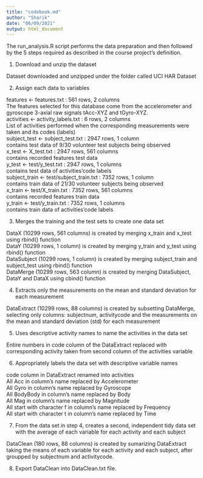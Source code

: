 ```yaml
---
title: "codebook.md"
author: "Sharik"
date: "06/09/2021"
output: html_document
---
```

The run_analysis.R script performs the data preparation and then followed by the 5 steps required as described in the course project’s definition.

1. Download and unzip the dataset<br>
<p> Dataset downloaded and unzipped under the folder called UCI HAR Dataset </p>

2. Assign each data to variables<br>
<p> features <- features.txt : 561 rows, 2 columns <br>
The features selected for this database come from the accelerometer and gyroscope 3-axial raw signals tAcc-XYZ and tGyro-XYZ. <br>
activities <- activity_labels.txt : 6 rows, 2 columns<br>
List of activities performed when the corresponding measurements were taken and its codes (labels)<br>
subject_test <- subject_test.txt : 2947 rows, 1 column<br>
contains test data of 9/30 volunteer test subjects being observed<br>
x_test <- X_test.txt : 2947 rows, 561 columns<br>
contains recorded features test data<br>
y_test <- test/y_test.txt : 2947 rows, 1 columns<br>
contains test data of activities’code labels<br>
subject_train <- test/subject_train.txt : 7352 rows, 1 column<br>
contains train data of 21/30 volunteer subjects being observed<br>
x_train <- test/X_train.txt : 7352 rows, 561 columns<br>
contains recorded features train data<br>
y_train <- test/y_train.txt : 7352 rows, 1 columns <br>
contains train data of activities’code labels </p>

3. Merges the training and the test sets to create one data set<br>
<p> DataX (10299 rows, 561 columns) is created by merging x_train and x_test using rbind() function <br>
DataY (10299 rows, 1 column) is created by merging y_train and y_test using rbind() function<br>
DataSubject (10299 rows, 1 column) is created by merging subject_train and subject_test using rbind() function <br>
DataMerge (10299 rows, 563 column) is created by merging DataSubject, DataY and DataX using cbind() function<br> </p>

4. Extracts only the measurements on the mean and standard deviation for each measurement<br>
<p> DataExtract (10299 rows, 88 columns) is created by subsetting DataMerge, selecting only columns: subjectnum, activitycode and the measurements on the mean and standard deviation (std) for each measurement </p>

5. Uses descriptive activity names to name the activities in the data set<br>
<p> Entire numbers in code column of the DataExtract replaced with corresponding activity taken from second column of the activities variable </p>

6. Appropriately labels the data set with descriptive variable names<br>
<p> code column in DataExtract renamed into activities<br>
All Acc in column’s name replaced by Accelerometer<br>
All Gyro in column’s name replaced by Gyroscope<br>
All BodyBody in column’s name replaced by Body<br>
All Mag in column’s name replaced by Magnitude<br>
All start with character f in column’s name replaced by Frequency<br>
All start with character t in column’s name replaced by Time </p>

7. From the data set in step 4, creates a second, independent tidy data set with the average of each variable for each activity and each subject<br>
<p> DataClean (180 rows, 88 columns) is created by sumarizing DataExtract taking the means of each variable for each activity and each subject, after groupped by subjectnum and activitycode. </p>

8. Export DataClean into DataClean.txt file.
